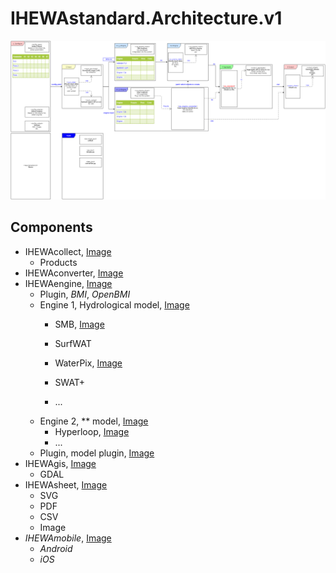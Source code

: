 # IHEWAstandard.Architecture.v1

![alt text](https://github.com/wateraccounting/IHEWAstandard/raw/master/Architecture/img/v1/IHEWA.png "IHEWA, Architecture")

## Components

  - IHEWAcollect, [Image](./img/v1/IHEWAcollect.png)
    - Products
  - IHEWAconverter, [Image](./img/v1/IHEWAconverter.png)
  - IHEWAengine, [Image](./img/v1/IHEWAengine.png)
    - Plugin, _BMI_, _OpenBMI_
    - Engine 1, Hydrological model, [Image](./img/v1/IHEWAengine.1.png)
      - SMB, [Image](./img/v1/IHEWAengine.1.SMB.png)
      - SurfWAT
      - WaterPix, [Image](./img/v1/IHEWAengine.1.WaterPix.png)

      - SWAT+
      - ...
    - Engine 2, ** model, [Image](./img/v1/IHEWAengine.2.png)
      - Hyperloop, [Image](./img/v1/IHEWAengine.2.Hyperloop.png)
      - ...
    - Plugin, model plugin, [Image](./img/v1/IHEWAengine.Plugin.png)
  - IHEWAgis, [Image](./img/v1/IHEWAgis.png)
    - GDAL
  - IHEWAsheet, [Image](./img/v1/IHEWAsheet.png)
    - SVG
    - PDF
    - CSV
    - Image
  - _IHEWAmobile_, [Image](./img/v1/IHEWAmobile.png)
    - _Android_
    - _iOS_

